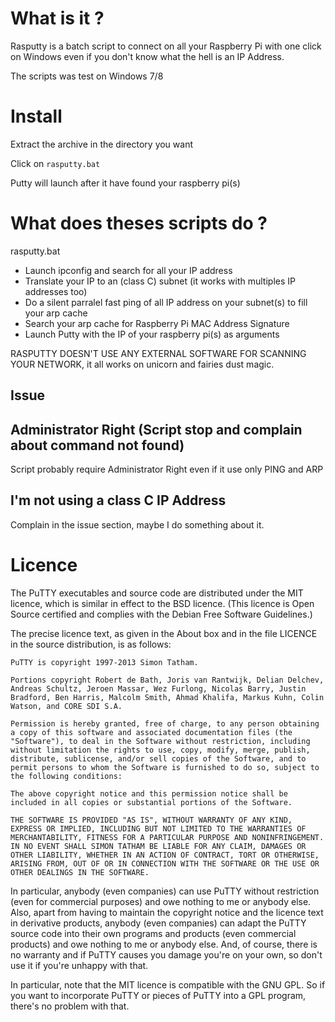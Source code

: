 # What is it ?
Rasputty is a batch script to connect on all your Raspberry Pi with one click on Windows even if you don't know what the hell is an IP Address.

The scripts was test on Windows 7/8 

# Install

Extract the archive in the directory you want

Click on ```rasputty.bat```

Putty will launch after it have found your raspberry pi(s)

# What does theses scripts do ?

rasputty.bat 
* Launch ipconfig and search for all your IP address
* Translate your IP to an (class C) subnet (it works with multiples IP addresses too)
* Do a silent parralel fast ping of all IP address on your subnet(s) to fill your arp cache
* Search your arp cache for Raspberry Pi MAC Address Signature
* Launch Putty with the IP of your raspberry pi(s) as arguments

RASPUTTY DOESN'T USE ANY EXTERNAL SOFTWARE FOR SCANNING YOUR NETWORK, it all works on unicorn and fairies dust magic.

## Issue


## Administrator Right (Script stop and complain about command not found)

Script probably require Administrator Right even if it use only PING and ARP

## I'm not using a class C IP Address

Complain in the issue section, maybe I do something about it.


# Licence

The PuTTY executables and source code are distributed under the MIT licence, which is similar in effect to the BSD licence. (This licence is Open Source certified and complies with the Debian Free Software Guidelines.)

The precise licence text, as given in the About box and in the file LICENCE in the source distribution, is as follows:

    PuTTY is copyright 1997-2013 Simon Tatham.

    Portions copyright Robert de Bath, Joris van Rantwijk, Delian Delchev, Andreas Schultz, Jeroen Massar, Wez Furlong, Nicolas Barry, Justin Bradford, Ben Harris, Malcolm Smith, Ahmad Khalifa, Markus Kuhn, Colin Watson, and CORE SDI S.A.

    Permission is hereby granted, free of charge, to any person obtaining a copy of this software and associated documentation files (the "Software"), to deal in the Software without restriction, including without limitation the rights to use, copy, modify, merge, publish, distribute, sublicense, and/or sell copies of the Software, and to permit persons to whom the Software is furnished to do so, subject to the following conditions:

    The above copyright notice and this permission notice shall be included in all copies or substantial portions of the Software.

    THE SOFTWARE IS PROVIDED "AS IS", WITHOUT WARRANTY OF ANY KIND, EXPRESS OR IMPLIED, INCLUDING BUT NOT LIMITED TO THE WARRANTIES OF MERCHANTABILITY, FITNESS FOR A PARTICULAR PURPOSE AND NONINFRINGEMENT. IN NO EVENT SHALL SIMON TATHAM BE LIABLE FOR ANY CLAIM, DAMAGES OR OTHER LIABILITY, WHETHER IN AN ACTION OF CONTRACT, TORT OR OTHERWISE, ARISING FROM, OUT OF OR IN CONNECTION WITH THE SOFTWARE OR THE USE OR OTHER DEALINGS IN THE SOFTWARE. 

In particular, anybody (even companies) can use PuTTY without restriction (even for commercial purposes) and owe nothing to me or anybody else. Also, apart from having to maintain the copyright notice and the licence text in derivative products, anybody (even companies) can adapt the PuTTY source code into their own programs and products (even commercial products) and owe nothing to me or anybody else. And, of course, there is no warranty and if PuTTY causes you damage you're on your own, so don't use it if you're unhappy with that.

In particular, note that the MIT licence is compatible with the GNU GPL. So if you want to incorporate PuTTY or pieces of PuTTY into a GPL program, there's no problem with that. 
